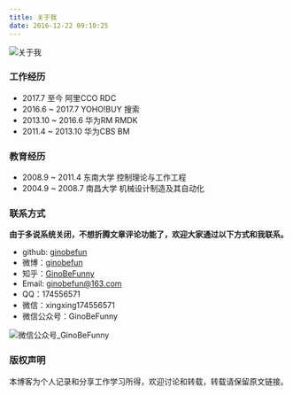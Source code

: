 ```yaml
---
title: 关于我
date: 2016-12-22 09:10:25
---
```

![关于我](http://oi46mo3on.bkt.clouddn.com/gino_in_bj.JPG)

### 工作经历
- 2017.7 至今         阿里CCO RDC
- 2016.6 ~ 2017.7     YOHO!BUY 搜索
- 2013.10 ~ 2016.6    华为RM RMDK
- 2011.4  ~ 2013.10   华为CBS BM

### 教育经历
- 2008.9 ~ 2011.4   东南大学  控制理论与工作工程
- 2004.9 ~ 2008.7   南昌大学  机械设计制造及其自动化

### 联系方式
**由于多说系统关闭，不想折腾文章评论功能了，欢迎大家通过以下方式和我联系。**

- github: [ginobefun](https://github.com/ginobefun/)
- 微博：[ginobefun](http://weibo.com/iscrazyguy/profile?rightmod=1&wvr=6&mod=personinfo&is_all=1)
- 知乎：[GinoBeFunny](https://www.zhihu.com/people/ginobefun/activities)
- Email: ginobefun@163.com
- QQ：174556571
- 微信：xingxing174556571
- 微信公众号：GinoBeFunny

![微信公众号_GinoBeFunny](http://oi46mo3on.bkt.clouddn.com/wechat.jpg)

### 版权声明
本博客为个人记录和分享工作学习所得，欢迎讨论和转载，转载请保留原文链接。


